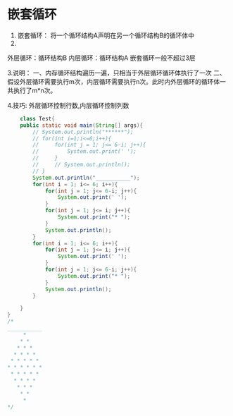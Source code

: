# 嵌套循环

1. 嵌套循环： 将一个循环结构A声明在另一个循环结构B的循环体中
2. 
外层循环：循环结构B
内层循环：循环结构A
嵌套循环一般不超过3层

3.说明：
一、内存循环结构遍历一遍，只相当于外层循环循环体执行了一次
二、假设外层循环需要执行m次，内层循环需要执行n次。此时内外层循环的循环体一共执行了m*n次。

4.技巧:
 外层循环控制行数,内层循环控制列数
```java
    class Test{
    public static void main(String[] args){
        // System.out.println("******");
        // for(int i=1;i<=6;i++){
        //     for(int j = 1; j<= 6-i; j++){
        //         System.out.print(' ');
        //     }
        //     // System.out.println();
        // }
        System.out.println("___________");
        for(int i = 1; i<= 6; i++){
            for(int j = 1; j<= 6-i; j++){
                System.out.print(' ');
            }
            for(int j = 1; j<= i; j++){
                System.out.print("* ");
            }
            System.out.println();
        }
        for(int i = 1; i<= 6; i++){
            for(int j = 1; j<= i; j++){
                System.out.print(' ');
            }
            for(int j = 1; j<= 6-i; j++){
                System.out.print("* ");
            }
            System.out.println();
        }

    }
}
/*
___________
     *
    * *
   * * *
  * * * *
 * * * * *
* * * * * *
 * * * * *
  * * * *
   * * *
    * *
     *
*/
```
